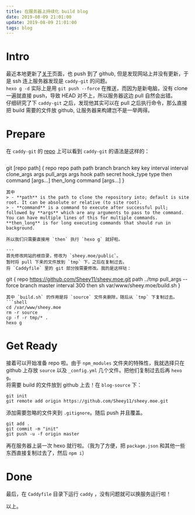 ```yaml
---
title: 在服务器上持续化 build blog
date: 2019-08-09 21:01:00
update: 2019-08-09 21:01:00
tags: blog
---
```


# Intro

最近本地更新了[关于](https://sheey.moe/about)页面，也 push 到了 github, 但是发现网站上并没有更新，于是 ssh 连上服务器发现是 `caddy-git` 的问题。  
`hexo g -d` 实际上是用 `git push --force` 在推送，而因为是新电脑，没有 clone 一遍就直接 push，导致 HEAD 对不上，所以服务器这边 pull 自然会出错。  
仔细研究了下 `caddy-git` 之后，发现他其实可以在 pull 之后执行命令，那么直接把 build 需要的文件放 github, 让服务器来构建岂不是一举两得。

<!-- more -->

# Prepare

在 `caddy-git` 的 [repo](https://github.com/abiosoft/caddy-git) 上可以看到 `caddy-git` 的语法是这样的：  
> ```
git [repo path] {
    repo        repo
    path        path
    branch      branch
    key         key
    interval    interval
    clone_args  args
    pull_args   args
    hook        path secret
    hook_type   type
    then        command [args...]
    then_long   command [args...]
}
```
其中  
> - **path** is the path to clone the repository into; default is site root. It can be absolute or relative (to site root).
> - **command** is a command to execute after successful pull; followed by **args** which are any arguments to pass to the command. You can have multiple lines of this for multiple commands. **then_long** is for long executing commands that should run in background.

所以我们只需要直接用 `then` 执行 `hexo g` 就好啦。

---
首先修改网站的根目录，修改为 `sheey.moe/public`。  
暂时将 pull 下来的文件放到 `tmp` 下，之后在复制过去。  
将 `Caddyfile` 里的 git 部分按需要修改。我的是这样哒：
```
git {
    repo https://github.com/Sheey11/sheey.moe.git
    path ../tmp
    pull_args --force
    branch master
    interval 300
    then sh var/www/sheey.moe/build.sh
}
```
其中 `build.sh` 的作用是将 `source` 文件夹删除，随后从 `tmp` 下复制过去。
```shell
cd /var/www/sheey.moe
rm -r source
cp -f -r tmp/* .
hexo g
```

# Get Ready

接着可以开始准备 repo 啦。由于 `npm_modules` 文件夹的特殊性，我就选择只在 github 上存放 `source` 以及 `_config.yml` 几个文件。把他们复制过去后再 `hexo g`。  
将需要 build 的文件放到 github 上去！在 `blog-source` 下：
```shell
git init
git remote add origin https://github.com/Sheey11/sheey.moe.git
```
添加需要忽略的文件夹到 `.gitignore`。随后 push 并且覆盖。
```sheel
git add .
git commit -m "init"
git push -u -f origin master
```
再在服务器上装一次 hexo 就行啦。（我为了方便，把 `package.json` 和其他一些东西直接复制过去了，然后 `npm i`）

# Done

最后，在 `Caddyfile` 目录下运行 `caddy` ，没有问题就可以换服务运行啦！

以上。